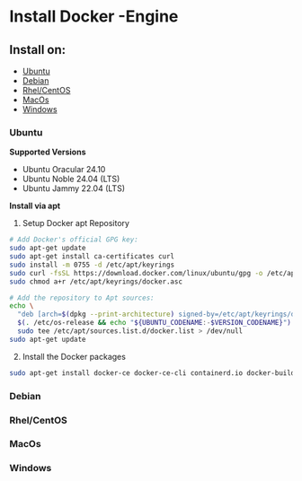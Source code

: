 # Install Docker -Engine

## Install on:

- [Ubuntu](#ubuntu)
- [Debian](#debian)
- [Rhel/CentOS](#rhel\/centos)
- [MacOs](#macos)
- [Windows](#windows)

### Ubuntu

**Supported Versions**
- Ubuntu Oracular 24.10
- Ubuntu Noble 24.04 (LTS)
- Ubuntu Jammy 22.04 (LTS)

**Install via apt**

1. Setup Docker apt Repository 

```bash
# Add Docker's official GPG key:
sudo apt-get update
sudo apt-get install ca-certificates curl
sudo install -m 0755 -d /etc/apt/keyrings
sudo curl -fsSL https://download.docker.com/linux/ubuntu/gpg -o /etc/apt/keyrings/docker.asc
sudo chmod a+r /etc/apt/keyrings/docker.asc

# Add the repository to Apt sources:
echo \
  "deb [arch=$(dpkg --print-architecture) signed-by=/etc/apt/keyrings/docker.asc] https://download.docker.com/linux/ubuntu \
  $(. /etc/os-release && echo "${UBUNTU_CODENAME:-$VERSION_CODENAME}") stable" | \
  sudo tee /etc/apt/sources.list.d/docker.list > /dev/null
sudo apt-get update
```

2. Install the Docker packages

```bash
sudo apt-get install docker-ce docker-ce-cli containerd.io docker-buildx-plugin docker-compose-plugin
```

### Debian
### Rhel/CentOS
### MacOs
### Windows

